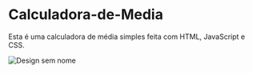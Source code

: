 # Calculadora-de-Media
Esta é uma calculadora de média simples feita com HTML, JavaScript e CSS.

![Design sem nome](https://github.com/luizcarlos001/Calculadora-de-Media/assets/146375880/59a7c445-cd55-4e0a-9106-ab5423ae4c18)

